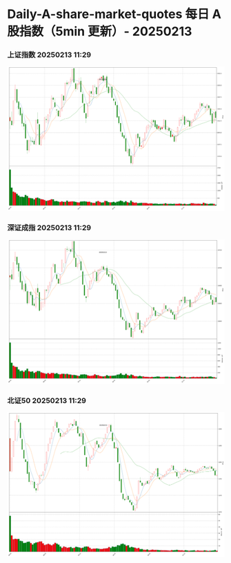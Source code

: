 
# Daily-A-share-market-quotes 每日 A 股指数（5min 更新）- 20250213

### 上证指数 20250213 11:29
![](./fig/2025/2/20250213-sh000001.png)

### 深证成指 20250213 11:29
![](./fig/2025/2/20250213-sz399001.png)

### 北证50 20250213 11:29
![](./fig/2025/2/20250213-bj899050.png)
